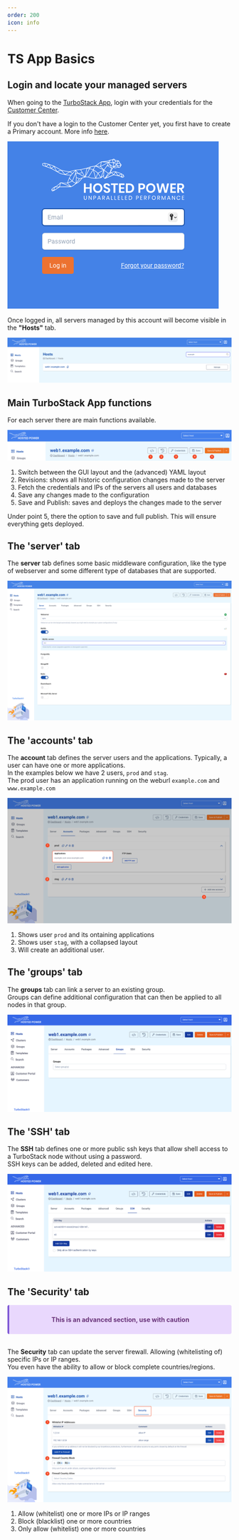 ```yaml
---
order: 200
icon: info
---
```


# TS App Basics

## Login and locate your managed servers

When going to the <a href="https://my.turbostack.app/" target="_blank">TurboStack App</a>, 
login with your credentials for the <a href="https://portal.hosted-power.com/">Customer Center</a>.<br>

If you don't have a login to the Customer Center yet, you first have to create a Primary account. More info [here](https://docs.turbostack.app/#create-a-customer-profile).

![TurboStackAppLogin](../img/turbostackapp/basicinstall/tsa_login1.png)

Once logged in, all servers managed by this account will become visible in the **"Hosts"** tab.<br>

![TurboStackAppServers](../img/turbostackapp/basicinstall/tsa_home_servers1.png)

## Main TurboStack App functions

For each server there are main functions available.

![TurboStackAppHeader](../img/turbostackapp/basicinstall/tsa_server_header1.png)

1. Switch between the GUI layout and the (advanced) YAML layout
2. Revisions: shows all historic configuration changes made to the server
3. Fetch the credentials and IPs of the servers all users and databases
4. Save any changes made to the configuration
5. Save and Publish: saves and deploys the changes made to the server

Under point 5, there the option to save and full publish.
This will ensure everything gets deployed.

## The 'server' tab

The **server** tab defines some basic middleware configuration, like the type of webserver and some different type of databases that are supported.

![TurboStackAppServerTab](../img/turbostackapp/basicinstall/tsa_server_tab1.png)

## The 'accounts' tab

The **account** tab defines the server users and the applications. Typically, a user can have one or more
applications.<br>
In the examples below we have 2 users, `prod` and `stag`.<br>
The prod user has an application running on the weburl `example.com` and `www.example.com`

![TurboStackAppAccountTab](../img/turbostackapp/basicinstall/tsa_account_tab1.png)

1. Shows user `prod` and its ontaining applications
2. Shows user `stag`, with a collapsed layout
3. Will create an additional user.

## The 'groups' tab

The **groups** tab can link a server to an existing group.<br>
Groups can define additional configuration that can then be applied to all nodes in that group.

![TurboStackAppGroupTab](../img/turbostackapp/basicinstall/tsa_group_tab1.png)

## The 'SSH' tab

The **SSH** tab defines one or more public ssh keys that allow shell access to a TurboStack node without using a password.<br>
SSH keys can be added, deleted and edited here.

![TurboStackAppSshTab](../img/turbostackapp/basicinstall/tsa_ssh_tab1.png)

## The 'Security' tab

<div class="warning" style='background-color:#E9D8FD; color: #69337A; border-left: solid #805AD5 4px; border-radius: 4px; padding:0.7em;'>
<span>
<p style='margin-top:1em; text-align:center'>
<b>This is an advanced section, use with caution</b></p>
</span>
</div><br>

The **Security** tab can update the server firewall. Allowing (whitelisting of) specific IPs or IP ranges.<br>
You even have the ability to allow or block complete countries/regions.

![TurboStackAppSecurityTab](../img/turbostackapp/basicinstall/tsa_security_tab1.png)

1. Allow (whitelist) one or more IPs or IP ranges
2. Block (blacklist) one or more countries
3. Only allow (whitelist) one or more countries
